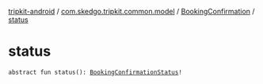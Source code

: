 [tripkit-android](../../index.md) / [com.skedgo.tripkit.common.model](../index.md) / [BookingConfirmation](index.md) / [status](./status.md)

# status

`abstract fun status(): `[`BookingConfirmationStatus`](../-booking-confirmation-status/index.md)`!`